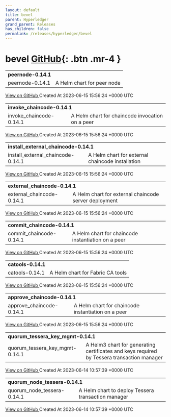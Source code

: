 ```yaml
---
layout: default
title: bevel
parent: Hyperledger
grand_parent: Releases
has_children: false
permalink: /releases/hyperledger/bevel
---
```


# bevel <span class="fs-3 right-align">[GitHub](https://github.com/hyperledger/bevel){: .btn .mr-4 }</span>


<div>
    <table>
        <tr>
            <td colspan="2">
                <b>
                    peernode-0.14.1
                </b>
            </td>
        </tr>
        <tr>
            <td>
                <span class="chip">
                    peernode-0.14.1
                </span>
            </td>
            <td>
                A Helm chart for peer node
            </td>
        </tr>
    </table>
    <a href="https://github.com/hyperledger/bevel/releases/tag/peernode-0.14.1" class=".btn">
        View on GitHub
    </a>
    <span class="right-align">
        Created At 2023-06-15 15:56:24 +0000 UTC
    </span>
</div>

<div>
    <table>
        <tr>
            <td colspan="2">
                <b>
                    invoke_chaincode-0.14.1
                </b>
            </td>
        </tr>
        <tr>
            <td>
                <span class="chip">
                    invoke_chaincode-0.14.1
                </span>
            </td>
            <td>
                A Helm chart for chaincode invocation on a peer
            </td>
        </tr>
    </table>
    <a href="https://github.com/hyperledger/bevel/releases/tag/invoke_chaincode-0.14.1" class=".btn">
        View on GitHub
    </a>
    <span class="right-align">
        Created At 2023-06-15 15:56:24 +0000 UTC
    </span>
</div>

<div>
    <table>
        <tr>
            <td colspan="2">
                <b>
                    install_external_chaincode-0.14.1
                </b>
            </td>
        </tr>
        <tr>
            <td>
                <span class="chip">
                    install_external_chaincode-0.14.1
                </span>
            </td>
            <td>
                A Helm chart for external chaincode installation
            </td>
        </tr>
    </table>
    <a href="https://github.com/hyperledger/bevel/releases/tag/install_external_chaincode-0.14.1" class=".btn">
        View on GitHub
    </a>
    <span class="right-align">
        Created At 2023-06-15 15:56:24 +0000 UTC
    </span>
</div>

<div>
    <table>
        <tr>
            <td colspan="2">
                <b>
                    external_chaincode-0.14.1
                </b>
            </td>
        </tr>
        <tr>
            <td>
                <span class="chip">
                    external_chaincode-0.14.1
                </span>
            </td>
            <td>
                A Helm chart for external chaincode server deployment
            </td>
        </tr>
    </table>
    <a href="https://github.com/hyperledger/bevel/releases/tag/external_chaincode-0.14.1" class=".btn">
        View on GitHub
    </a>
    <span class="right-align">
        Created At 2023-06-15 15:56:24 +0000 UTC
    </span>
</div>

<div>
    <table>
        <tr>
            <td colspan="2">
                <b>
                    commit_chaincode-0.14.1
                </b>
            </td>
        </tr>
        <tr>
            <td>
                <span class="chip">
                    commit_chaincode-0.14.1
                </span>
            </td>
            <td>
                A Helm chart for chaincode instantiation on a peer
            </td>
        </tr>
    </table>
    <a href="https://github.com/hyperledger/bevel/releases/tag/commit_chaincode-0.14.1" class=".btn">
        View on GitHub
    </a>
    <span class="right-align">
        Created At 2023-06-15 15:56:24 +0000 UTC
    </span>
</div>

<div>
    <table>
        <tr>
            <td colspan="2">
                <b>
                    catools-0.14.1
                </b>
            </td>
        </tr>
        <tr>
            <td>
                <span class="chip">
                    catools-0.14.1
                </span>
            </td>
            <td>
                A Helm chart for Fabric CA tools
            </td>
        </tr>
    </table>
    <a href="https://github.com/hyperledger/bevel/releases/tag/catools-0.14.1" class=".btn">
        View on GitHub
    </a>
    <span class="right-align">
        Created At 2023-06-15 15:56:24 +0000 UTC
    </span>
</div>

<div>
    <table>
        <tr>
            <td colspan="2">
                <b>
                    approve_chaincode-0.14.1
                </b>
            </td>
        </tr>
        <tr>
            <td>
                <span class="chip">
                    approve_chaincode-0.14.1
                </span>
            </td>
            <td>
                A Helm chart for chaincode instantiation on a peer
            </td>
        </tr>
    </table>
    <a href="https://github.com/hyperledger/bevel/releases/tag/approve_chaincode-0.14.1" class=".btn">
        View on GitHub
    </a>
    <span class="right-align">
        Created At 2023-06-15 15:56:24 +0000 UTC
    </span>
</div>

<div>
    <table>
        <tr>
            <td colspan="2">
                <b>
                    quorum_tessera_key_mgmt-0.14.1
                </b>
            </td>
        </tr>
        <tr>
            <td>
                <span class="chip">
                    quorum_tessera_key_mgmt-0.14.1
                </span>
            </td>
            <td>
                A Helm3 chart for generating certificates and keys required by Tessera transaction manager
            </td>
        </tr>
    </table>
    <a href="https://github.com/hyperledger/bevel/releases/tag/quorum_tessera_key_mgmt-0.14.1" class=".btn">
        View on GitHub
    </a>
    <span class="right-align">
        Created At 2023-06-14 10:57:39 +0000 UTC
    </span>
</div>

<div>
    <table>
        <tr>
            <td colspan="2">
                <b>
                    quorum_node_tessera-0.14.1
                </b>
            </td>
        </tr>
        <tr>
            <td>
                <span class="chip">
                    quorum_node_tessera-0.14.1
                </span>
            </td>
            <td>
                A Helm chart to deploy Tessera transaction manager
            </td>
        </tr>
    </table>
    <a href="https://github.com/hyperledger/bevel/releases/tag/quorum_node_tessera-0.14.1" class=".btn">
        View on GitHub
    </a>
    <span class="right-align">
        Created At 2023-06-14 10:57:39 +0000 UTC
    </span>
</div>

